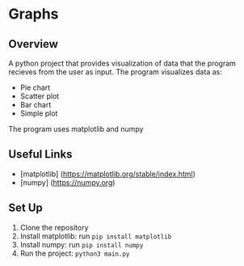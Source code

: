 # Graphs

## Overview
A python project that provides visualization of data that the program recieves from the user as input. 
The program visualizes data as:
- Pie chart
- Scatter plot
- Bar chart
- Simple plot

The program uses matplotlib and numpy

## Useful Links
- [matplotlib] (https://matplotlib.org/stable/index.html)
- [numpy] (https://numpy.org)

## Set Up
1. Clone the repository
2. Install matplotlib: run `pip install matplotlib`
3. Install numpy: run `pip install numpy`
4. Run the project: `python3 main.py`